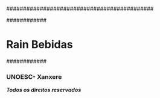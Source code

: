 ############################################

############<h1>Rain Bebidas</h1>############

<h3>UNOESC- Xanxere</h3>

***Todos os direitos reservados***
